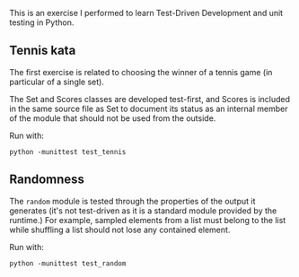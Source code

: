 This is an exercise I performed to learn Test-Driven Development and unit testing in Python.

## Tennis kata

The first exercise is related to choosing the winner of a tennis game (in particular of a single set).

The Set and Scores classes are developed test-first, and Scores is included in the same source file as Set to document its status as an internal member of the module that should not be used from the outside.

Run with:

```
python -munittest test_tennis
```

## Randomness

The `random` module is tested through the properties of the output it generates (it's not test-driven as it is a standard module provided by the runtime.) For example, sampled elements from a list must belong to the list while shuffling a list should not lose any contained element.

Run with:

```
python -munittest test_random
```
